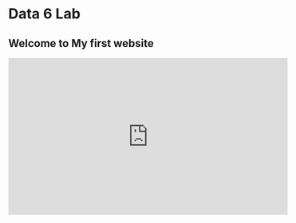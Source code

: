 # Data 6 Lab
## Welcome to My first website
<iframe width="560" height="315" src="https://www.youtube.com/embed/dMNBjH--74w" title="YouTube video player" frameborder="0" allow="accelerometer; autoplay; clipboard-write; encrypted-media; gyroscope; picture-in-picture" allowfullscreen></iframe>
